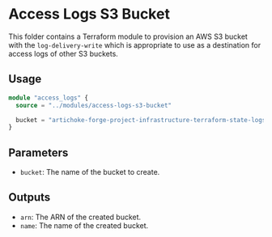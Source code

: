 # Access Logs S3 Bucket

This folder contains a Terraform module to provision an AWS S3 bucket with the
`log-delivery-write` which is appropriate to use as a destination for access
logs of other S3 buckets.

## Usage

```terraform
module "access_logs" {
  source = "../modules/access-logs-s3-bucket"

  bucket = "artichoke-forge-project-infrastructure-terraform-state-logs"
}
```

## Parameters

- `bucket`: The name of the bucket to create.

## Outputs

- `arn`: The ARN of the created bucket.
- `name`: The name of the created bucket.
